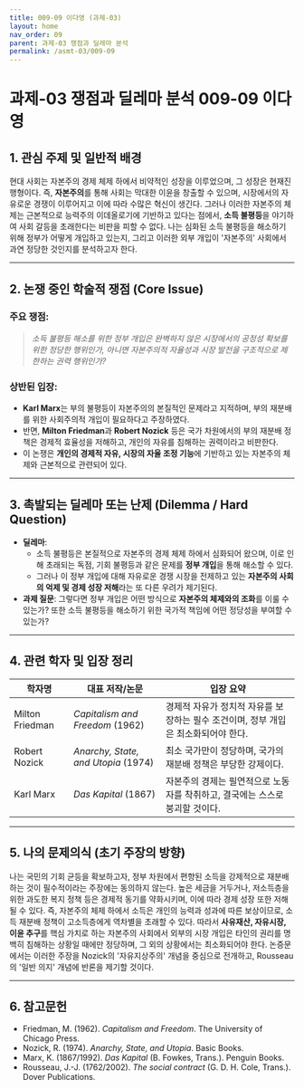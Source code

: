 ```yaml
---
title: 009-09 이다영 (과제-03)
layout: home
nav_order: 09
parent: 과제-03 쟁점과 딜레마 분석
permalink: /asmt-03/009-09
---
```


# 과제-03 쟁점과 딜레마 분석 009-09 이다영 

## 1. 관심 주제 및 일반적 배경

현대 사회는 자본주의 경제 체제 하에서 비약적인 성장을 이루었으며, 그 성장은 현재진행형이다. 즉, **자본주의**를 통해 사회는 막대한 이윤을 창출할 수 있으며, 시장에서의 자유로운 경쟁이 이루어지고 이에 따라 수많은 혁신이 생긴다. 그러나 이러한 자본주의 체제는 근본적으로 능력주의 이데올로기에 기반하고 있다는 점에서, **소득 불평등**을 야기하여 사회 갈등을 초래한다는 비판을 피할 수 없다. 나는 심화된 소득 불평등을 해소하기 위해 정부가 어떻게 개입하고 있는지, 그리고 이러한 외부 개입이 '자본주의' 사회에서 과연 정당한 것인지를 분석하고자 한다.

---

## 2. 논쟁 중인 학술적 쟁점 (Core Issue)

### 주요 쟁점:  

> *소득 불평등 해소를 위한 정부 개입은 완벽하지 않은 시장에서의 공정성 확보를 위한 정당한 행위인가, 아니면 자본주의적 자율성과 시장 발전을 구조적으로 제한하는 권력 행위인가?*

### 상반된 입장:

- **Karl Marx**는 부의 불평등이 자본주의의 본질적인 문제라고 지적하며, 부의 재분배를 위한 사회주의적 개입이 필요하다고 주장하였다.
- 반면, **Milton Friedman**과 **Robert Nozick** 등은 국가 차원에서의 부의 재분배 정책은 경제적 효율성을 저해하고, 개인의 자유를 침해하는 권력이라고 비판한다.
- 이 논쟁은 **개인의 경제적 자유, 시장의 자율 조정 기능**에 기반하고 있는 자본주의 체제와 근본적으로 관련되어 있다.

---

## 3. 촉발되는 딜레마 또는 난제 (Dilemma / Hard Question)

- **딜레마**: 
  - 소득 불평등은 본질적으로 자본주의 경제 체제 하에서 심화되어 왔으며, 이로 인해 초래되는 독점, 기회 불평등과 같은 문제를 **정부 개입**을 통해 해소할 수 있다.  
  - 그러나 이 정부 개입에 대해 자유로운 경쟁 시장을 전제하고 있는 **자본주의 사회의 억제 및 경제 성장 저해**라는 또 다른 우려가 제기된다.
- **과제 질문**: 그렇다면 정부 개입은 어떤 방식으로 **자본주의 체제와의 조화**를 이룰 수 있는가? 또한 소득 불평등을 해소하기 위한 국가적 책임에 어떤 정당성을 부여할 수 있는가?

---

## 4. 관련 학자 및 입장 정리

| 학자명             | 대표 저작/논문                                   | 입장 요약 |
|--------------------|---------------------------------------------------|-----------|
| Milton Friedman   | *Capitalism and Freedom* (1962)                          | 경제적 자유가 정치적 자유를 보장하는 필수 조건이며, 정부 개입은 최소화되어야 한다. |
| Robert Nozick    | *Anarchy, State, and Utopia* (1974)                                | 최소 국가만이 정당하며, 국가의 재분배 정책은 부당한 강제이다. |
| Karl Marx     | *Das Kapital* (1867) | 자본주의 경제는 필연적으로 노동자를 착취하고, 결국에는 스스로 붕괴할 것이다.  |

---

## 5. 나의 문제의식 (초기 주장의 방향)

나는 국민의 기회 균등을 확보하고자, 정부 차원에서 편향된 소득을 강제적으로 재분배하는 것이 필수적이라는 주장에는 동의하지 않는다. 높은 세금을 거두거나, 저소득층을 위한 과도한 복지 정책 등은 경제적 동기를 약화시키며, 이에 따라 경제 성장 또한 저해될 수 있다. 즉, 자본주의 체제 하에서 소득은 개인의 능력과 성과에 따른 보상이므로, 소득 재분배 정책이 고소득층에게 역차별을 초래할 수 있다. 따라서 **사유재산, 자유시장, 이윤 추구**를 핵심 가치로 하는 자본주의 사회에서 외부의 시장 개입은 타인의 권리를 명백히 침해하는 상황일 때에만 정당하며, 그 외의 상황에서는 최소화되어야 한다. 논증문에서는 이러한 주장을 Nozick의 '자유지상주의' 개념을 중심으로 전개하고, Rousseau의 '일반 의지' 개념에 반론을 제기할 것이다. 

---

## 6. 참고문헌

- Friedman, M. (1962). *Capitalism and Freedom*. The University of Chicago Press.  
- Nozick, R. (1974). *Anarchy, State, and Utopia*. Basic Books.
- Marx, K. (1867/1992). *Das Kapital* (B. Fowkes, Trans.). Penguin Books.
- Rousseau, J.-J. (1762/2002). *The social contract* (G. D. H. Cole, Trans.). Dover Publications.